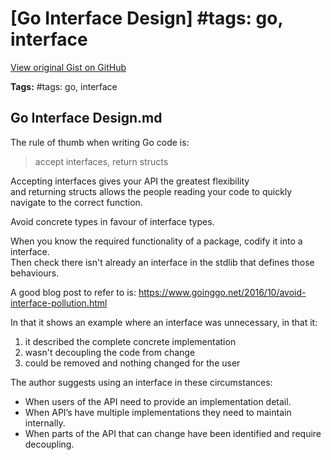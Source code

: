 # [Go Interface Design] #tags: go, interface

[View original Gist on GitHub](https://gist.github.com/Integralist/c0f1e3fe02d8d03fc3a49e806d102f4b)

**Tags:** #tags: go, interface

## Go Interface Design.md

The rule of thumb when writing Go code is:

> accept interfaces, return structs

Accepting interfaces gives your API the greatest flexibility  
and returning structs allows the people reading your code to quickly navigate to the correct function.

Avoid concrete types in favour of interface types.

When you know the required functionality of a package, codify it into a interface.  
Then check there isn't already an interface in the stdlib that defines those behaviours.

A good blog post to refer to is: 
https://www.goinggo.net/2016/10/avoid-interface-pollution.html

In that it shows an example where an interface was unnecessary, in that it:

1. it described the complete concrete implementation
2. wasn't decoupling the code from change
3. could be removed and nothing changed for the user

The author suggests using an interface in these circumstances:

* When users of the API need to provide an implementation detail.
* When API’s have multiple implementations they need to maintain internally.
* When parts of the API that can change have been identified and require decoupling.

